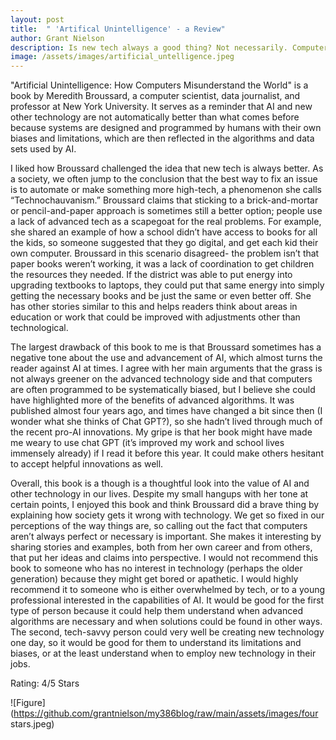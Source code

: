 ```yaml
---
layout: post
title:  " 'Artifical Unintelligence' - a Review"
author: Grant Nielson
description: Is new tech always a good thing? Not necessarily. Computers get it wrong a lot more than we think.
image: /assets/images/artificial_untelligence.jpeg
---
```


"Artificial Unintelligence: How Computers Misunderstand the World" is a book by Meredith Broussard, a computer scientist, data journalist, and professor at New York University. It serves as a reminder that AI and new other technology are not automatically better than what comes before because systems are designed and programmed by humans with their own biases and limitations, which are then reflected in the algorithms and data sets used by AI.

I liked how Broussard challenged the idea that new tech is always better. As a society, we often jump to the conclusion that the best way to fix an issue is to automate or make something more high-tech, a phenomenon she calls “Technochauvanism.” Broussard claims that sticking to a brick-and-mortar or pencil-and-paper approach is sometimes still a better option; people use a lack of advanced tech as a scapegoat for the real problems. For example, she shared an example of how a school didn’t have access to books for all the kids, so someone suggested that they go digital, and get each kid their own computer. Broussard in this scenario disagreed- the problem isn’t that paper books weren’t working, it was a lack of coordination to get children the resources they needed. If the district was able to put energy into upgrading textbooks to laptops, they could put that same energy into simply getting the necessary books and be just the same or even better off. She has other stories similar to this and helps readers think about areas in education or work that could be improved with adjustments other than technological. 

The largest drawback of this book to me is that Broussard sometimes has a negative tone about the use and advancement of AI, which almost turns the reader against AI at times. I agree with her main arguments that the grass is not always greener on the advanced technology side and that computers are often programmed to be systematically biased, but I believe she could have highlighted more of the benefits of advanced algorithms. It was published almost four years ago, and times have changed a bit since then (I wonder what she thinks of Chat GPT?), so she hadn’t lived through much of the recent pro-AI innovations. My gripe is that her book might have made me weary to use chat GPT (it’s improved my work and school lives immensely already) if I read it before this year. It could make others hesitant to accept helpful innovations as well.

Overall, this book is a though is a thoughtful look into the value of AI and other technology in our lives. Despite my small hangups with her tone at certain points, I enjoyed this book and think Broussard did a brave thing by explaining how society gets it wrong with technology. We get so fixed in our perceptions of the way things are, so calling out the fact that computers aren’t always perfect or necessary is important. She makes it interesting by sharing stories and examples, both from her own career and from others, that put her ideas and claims into perspective. I would not recommend this book to someone who has no interest in technology (perhaps the older generation) because they might get bored or apathetic. I would highly recommend it to someone who is either overwhelmed by tech, or to a young professional interested in the capabilities of AI. It would be good for the first type of person because it could help them understand when advanced algorithms are necessary and when solutions could be found in other ways. The second, tech-savvy person could very well be creating new technology one day, so it would be good for them to understand its limitations and biases, or at the least understand when to employ new technology in their jobs. 

Rating: 4/5 Stars

![Figure](https://github.com/grantnielson/my386blog/raw/main/assets/images/four stars.jpeg)
